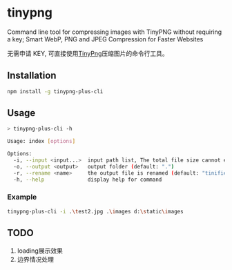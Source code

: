 # tinypng

Command line tool for compressing images with TinyPNG without requiring a key; Smart WebP, PNG and JPEG Compression for Faster Websites

无需申请 KEY, 可直接使用[TinyPng](https://tinypng.com/)压缩图片的命令行工具。

## Installation

```bash
npm install -g tinypng-plus-cli
```

## Usage

```bash
> tinypng-plus-cli -h

Usage: index [options]

Options:
  -i, --input <input...>  input path list, The total file size cannot exceed 5M
  -o, --output <output>   output folder (default: ".")
  -r, --rename <name>     the output file is renamed (default: "tinified")
  -h, --help              display help for command
```

### Example

```bash
tinypng-plus-cli -i .\test2.jpg .\images d:\static\images
```

## TODO

1. loading展示效果
2. 边界情况处理

